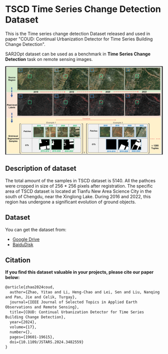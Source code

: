 # TSCD Time Series Change Detection Dataset
This is the Time series change detection Dataset released and used in paper "COUD: Continual Urbanization Detector for Time Series Building Change Detection".

SAR2Opt dataset can be used as a benchmark in __Time Series Change Detection__ task on remote sensing images.

![Examples](imgs/tscd.png)  

## Description of dataset
The total amount of the samples in TSCD dataset is 5140.  All the pathces were cropped in size of 256 * 256 pixels after registration. The specific area of TSCD dataset is located at Tianfu New Area Science City in the south of Chengdu, near the Xinglong Lake. During 2016 and 2022, this region has undergone a significant evolution of ground objects.

## Dataset
You can get the dataset from:  
- [Google Drive](https://drive.google.com/file/d/1bUDTcj9OYJpIYjvQLewE-_tE7HwQa8nU/view?usp=drive_link)  
- [BaiduDisk](https://pan.baidu.com/s/15aDGrG90wer3NuQ00m8nfQ?pwd=tscd )


## Citation
__If you find this dataset valuable in your projects, please cite our paper below:__

```
@article{zhao2024coud,
  author={Zhao, Yitao and Li, Heng-Chao and Lei, Sen and Liu, Nanqing and Pan, Jie and Celik, Turgay},
  journal={IEEE Journal of Selected Topics in Applied Earth Observations and Remote Sensing}, 
  title={COUD: Continual Urbanization Detector for Time Series Building Change Detection}, 
  year={2024},
  volume={17},
  number={},
  pages={19601-19615},
  doi={10.1109/JSTARS.2024.3482559}
}
```
